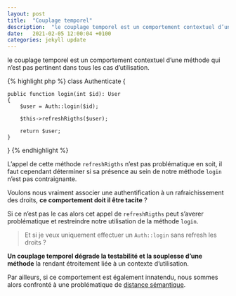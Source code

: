 ```yaml
---
layout: post
title:  "Couplage temporel"
description:  "le couplage temporel est un comportement contextuel d’une méthode qui n’est pas pertinent dans tous les cas d’utilisation."
date:   2021-02-05 12:00:04 +0100
categories: jekyll update
---
```


le couplage temporel est un comportement contextuel d’une méthode qui n’est pas pertinent dans tous les cas d’utilisation.

{% highlight php %}
class Authenticate {

    public function login(int $id): User
    {
        $user = Auth::login($id);

        $this->refreshRigths($user);

        return $user;
    }
}
{% endhighlight %}

L’appel de cette méthode `refreshRigths` n’est pas problématique en soit, il faut cependant déterminer si sa présence au sein de notre méthode `login` n’est pas contraignante.

Voulons nous vraiment associer une authentification à un rafraichissement des droits, <b>ce comportement doit il être tacite</b> ?

Si ce n’est pas le cas alors cet appel de `refreshRigths` peut s’averer problématique et restreindre notre utilisation de la méthode `login`.

> Et si je veux uniquement effectuer un `Auth::login` sans refresh les droits ? 

<b>Un couplage temporel dégrade la testabilité et la souplesse d’une méthode</b> la rendant étroitement liée à un contexte d’utilisation.

Par ailleurs, si ce comportement est également innatendu, nous sommes alors confronté à une problématique de [distance sémantique](https://quality-explained.fr/distance-semantique/).